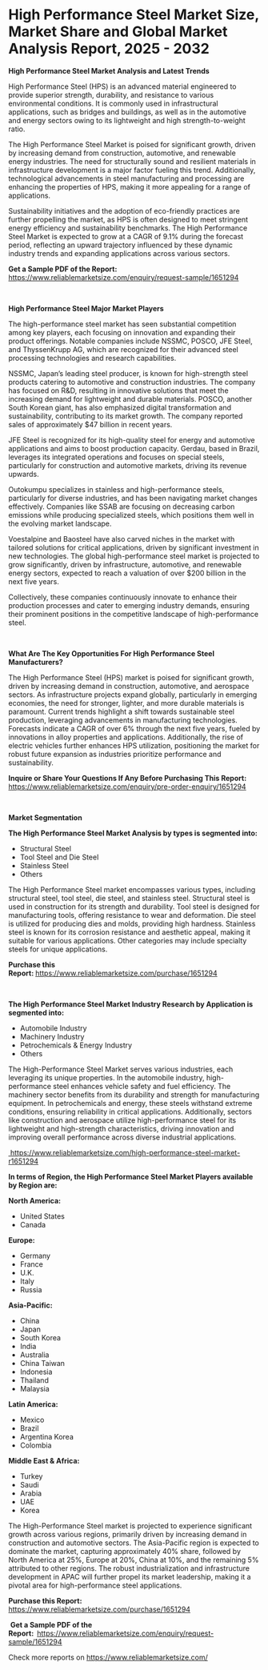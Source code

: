 <p><h1>High Performance Steel Market Size, Market Share and Global Market Analysis Report, 2025 - 2032</h1></p><p><strong>High Performance Steel Market Analysis and Latest Trends</strong></p>
<p><p>High Performance Steel (HPS) is an advanced material engineered to provide superior strength, durability, and resistance to various environmental conditions. It is commonly used in infrastructural applications, such as bridges and buildings, as well as in the automotive and energy sectors owing to its lightweight and high strength-to-weight ratio.</p><p>The High Performance Steel Market is poised for significant growth, driven by increasing demand from construction, automotive, and renewable energy industries. The need for structurally sound and resilient materials in infrastructure development is a major factor fueling this trend. Additionally, technological advancements in steel manufacturing and processing are enhancing the properties of HPS, making it more appealing for a range of applications.</p><p>Sustainability initiatives and the adoption of eco-friendly practices are further propelling the market, as HPS is often designed to meet stringent energy efficiency and sustainability benchmarks. The High Performance Steel Market is expected to grow at a CAGR of 9.1% during the forecast period, reflecting an upward trajectory influenced by these dynamic industry trends and expanding applications across various sectors.</p></p>
<p><strong>Get a Sample PDF of the Report:&nbsp;</strong> <a href="https://www.reliablemarketsize.com/enquiry/request-sample/1651294?utm_campaign=2800&utm_medium=2&utm_source=Github&utm_content=ia&utm_term=08042025&utm_id=high-performance-steel">https://www.reliablemarketsize.com/enquiry/request-sample/1651294</a></p>
<p>&nbsp;</p>
<p><strong>High Performance Steel Major Market Players</strong></p>
<p><p>The high-performance steel market has seen substantial competition among key players, each focusing on innovation and expanding their product offerings. Notable companies include NSSMC, POSCO, JFE Steel, and ThyssenKrupp AG, which are recognized for their advanced steel processing technologies and research capabilities.</p><p>NSSMC, Japan’s leading steel producer, is known for high-strength steel products catering to automotive and construction industries. The company has focused on R&D, resulting in innovative solutions that meet the increasing demand for lightweight and durable materials. POSCO, another South Korean giant, has also emphasized digital transformation and sustainability, contributing to its market growth. The company reported sales of approximately $47 billion in recent years.</p><p>JFE Steel is recognized for its high-quality steel for energy and automotive applications and aims to boost production capacity. Gerdau, based in Brazil, leverages its integrated operations and focuses on special steels, particularly for construction and automotive markets, driving its revenue upwards.</p><p>Outokumpu specializes in stainless and high-performance steels, particularly for diverse industries, and has been navigating market changes effectively. Companies like SSAB are focusing on decreasing carbon emissions while producing specialized steels, which positions them well in the evolving market landscape.</p><p>Voestalpine and Baosteel have also carved niches in the market with tailored solutions for critical applications, driven by significant investment in new technologies. The global high-performance steel market is projected to grow significantly, driven by infrastructure, automotive, and renewable energy sectors, expected to reach a valuation of over $200 billion in the next five years.</p><p>Collectively, these companies continuously innovate to enhance their production processes and cater to emerging industry demands, ensuring their prominent positions in the competitive landscape of high-performance steel.</p></p>
<p>&nbsp;</p>
<p><strong>What Are The Key Opportunities For High Performance Steel Manufacturers?</strong></p>
<p><p>The High Performance Steel (HPS) market is poised for significant growth, driven by increasing demand in construction, automotive, and aerospace sectors. As infrastructure projects expand globally, particularly in emerging economies, the need for stronger, lighter, and more durable materials is paramount. Current trends highlight a shift towards sustainable steel production, leveraging advancements in manufacturing technologies. Forecasts indicate a CAGR of over 6% through the next five years, fueled by innovations in alloy properties and applications. Additionally, the rise of electric vehicles further enhances HPS utilization, positioning the market for robust future expansion as industries prioritize performance and sustainability.</p></p>
<p><strong>Inquire or Share Your Questions If Any Before Purchasing This Report:</strong> <a href="https://www.reliablemarketsize.com/enquiry/pre-order-enquiry/1651294?utm_campaign=2800&utm_medium=2&utm_source=Github&utm_content=ia&utm_term=08042025&utm_id=high-performance-steel">https://www.reliablemarketsize.com/enquiry/pre-order-enquiry/1651294</a></p>
<p>&nbsp;</p>
<p><strong>Market Segmentation</strong></p>
<p><strong>The High Performance Steel Market Analysis by types is segmented into:</strong></p>
<p><ul><li>Structural Steel</li><li>Tool Steel and Die Steel</li><li>Stainless Steel</li><li>Others</li></ul></p>
<p><p>The High Performance Steel market encompasses various types, including structural steel, tool steel, die steel, and stainless steel. Structural steel is used in construction for its strength and durability. Tool steel is designed for manufacturing tools, offering resistance to wear and deformation. Die steel is utilized for producing dies and molds, providing high hardness. Stainless steel is known for its corrosion resistance and aesthetic appeal, making it suitable for various applications. Other categories may include specialty steels for unique applications.</p></p>
<p><strong>Purchase this Report:&nbsp;</strong><a href="https://www.reliablemarketsize.com/purchase/1651294?utm_campaign=2800&utm_medium=2&utm_source=Github&utm_content=ia&utm_term=08042025&utm_id=high-performance-steel">https://www.reliablemarketsize.com/purchase/1651294</a></p>
<p>&nbsp;</p>
<p><strong>The High Performance Steel Market Industry Research by Application is segmented into:</strong></p>
<p><ul><li>Automobile Industry</li><li>Machinery Industry</li><li>Petrochemicals & Energy Industry</li><li>Others</li></ul></p>
<p><p>The High-Performance Steel Market serves various industries, each leveraging its unique properties. In the automobile industry, high-performance steel enhances vehicle safety and fuel efficiency. The machinery sector benefits from its durability and strength for manufacturing equipment. In petrochemicals and energy, these steels withstand extreme conditions, ensuring reliability in critical applications. Additionally, sectors like construction and aerospace utilize high-performance steel for its lightweight and high-strength characteristics, driving innovation and improving overall performance across diverse industrial applications.</p></p>
<p><a href="https://www.reliablemarketsize.com/high-performance-steel-market-r1651294?utm_campaign=2800&utm_medium=2&utm_source=Github&utm_content=ia&utm_term=08042025&utm_id=high-performance-steel">&nbsp;https://www.reliablemarketsize.com/high-performance-steel-market-r1651294</a></p>
<p><strong>In terms of Region, the High Performance Steel Market Players available by Region are:</strong></p>
<p>
    <p> <strong> North America: </strong>
        <ul>
            <li>United States</li>
            <li>Canada</li>
        </ul>
        </p> 
    <p> <strong> Europe: </strong>
        <ul>
            <li>Germany</li>
            <li>France</li>
            <li>U.K.</li>
            <li>Italy</li>
            <li>Russia</li>
        </ul>
        </p> 
    <p> <strong> Asia-Pacific: </strong>
        <ul>
            <li>China</li>
            <li>Japan</li>
            <li>South Korea</li>
            <li>India</li>
            <li>Australia</li>
            <li>China Taiwan</li>
            <li>Indonesia</li>
            <li>Thailand</li>
            <li>Malaysia</li>
        </ul>
        </p> 
    <p> <strong> Latin America: </strong>
        <ul>
            <li>Mexico</li>
            <li>Brazil</li>
            <li>Argentina Korea</li>
            <li>Colombia</li>
        </ul>
        </p> 
    <p> <strong> Middle East & Africa: </strong>
        <ul>
            <li>Turkey</li>
            <li>Saudi</li>
            <li>Arabia</li>
            <li>UAE</li>
            <li>Korea</li>
        </ul>
    </p>
    </p>
<p><p>The High-Performance Steel market is projected to experience significant growth across various regions, primarily driven by increasing demand in construction and automotive sectors. The Asia-Pacific region is expected to dominate the market, capturing approximately 40% share, followed by North America at 25%, Europe at 20%, China at 10%, and the remaining 5% attributed to other regions. The robust industrialization and infrastructure development in APAC will further propel its market leadership, making it a pivotal area for high-performance steel applications.</p></p>
<p><strong>Purchase this Report: </strong><a href="https://www.reliablemarketsize.com/purchase/1651294?utm_campaign=2800&utm_medium=2&utm_source=Github&utm_content=ia&utm_term=08042025&utm_id=high-performance-steel">https://www.reliablemarketsize.com/purchase/1651294</a></p>
<p>&nbsp;<strong>Get a Sample PDF of the Report:&nbsp;&nbsp;</strong><a href="https://www.reliablemarketsize.com/enquiry/request-sample/1651294?utm_campaign=2800&utm_medium=2&utm_source=Github&utm_content=ia&utm_term=08042025&utm_id=high-performance-steel">https://www.reliablemarketsize.com/enquiry/request-sample/1651294</a></p>
<p><strong></strong></p>
<p>Check more reports on <a href="https://www.reliablemarketsize.com/?utm_campaign=2800&utm_medium=2&utm_source=Github&utm_content=ia&utm_term=08042025&utm_id=high-performance-steel">https://www.reliablemarketsize.com/</a></p>